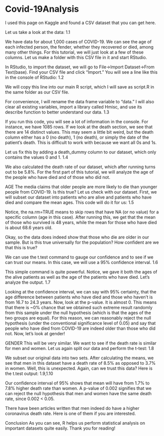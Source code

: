 # Covid-19Analysis



I used this page on Kaggle and found a CSV dataset that you can get here.

Let us take a look at the data:
1.1

We have data for about 1,000 cases of COVID-19. We can see the age of each infected person, the fender, whether they recovered or died, among many other things. For this tutorial, we will just look at a few of these columns. Let us make a folder with this CSV file in it and start RStudio.

In RStudio, to import the dataset, we will go to File->Import Dataset->From Text(base). Find your CSV file and click “Import.” You will see a line like this in the console of RStudio:
1.2

We will copy this line into our main R script, which I will save as script.R in the same folder as our CSV file.

For convenience, I will rename the data frame variable to “data.” I will also clear all existing variables, import a library called Hmisc, and use its describe function to better understand our data.
1.3

If you run this code, you will see a lot of information in the console. For instance, we have 1085 rows. If we look at the death section, we see that there are 14 distinct values. This may seem a little bit weird, but the death column either has a 0 (no death), 1 (no death), or simply the date of the patient’s death. This is difficult to work with because we want all 0s and 1s.

Let us fix this by adding a death_dummy column to our dataset, which only contains the values 0 and 1.
1.4

We also calculated the death rate of our dataset, which after running turns out to be 5.8%. For the first part of this tutorial, we will analyze the age of the people who have died and of those who did not.

AGE
The media claims that older people are more likely to die than younger people from COVID-19. Is this true? Let us check with our dataset. First, we will subset our dataset into patients who are alive and patients who have died and compare the mean ages. This code will do it for us:
1.5


Notice, the na.rm=TRUE means to skip rows that have NA (or no value) for a specific column (age in this case). After running this, we get that the mean of those who survived is 48 years, while the mean for those who have died is about 68.6 years old.

Okay, so the data does indeed show that those who die are older in our sample. But is this true universally for the population? How confident are we that this is true?

We can use the t.test command to gauge our confidence and to see if we can trust our means. In this case, we will use a 95% confidence interval.
1.6

This simple command is quite powerful. Notice, we gave it both the ages of the alive patients as well as the age of the patients who have died. Let’s analyze the output.
1.7

Looking at the confidence interval, we can say with 95% certainty, that the age difference between patients who have died and those who haven’t is from 16.7 to 24.3 years. Now, look at the p-value. It is almost 0. This means that there is ~0% chance that we obtained such extreme result randomly from this sample under the null hypothesis (which is that the ages of the two groups are equal). For this reason, we can reasonably reject the null hypothesis (under the conventional significance level of 0.05) and say that people who have died from COVID-19 are indeed older than those who did not. Now, let’s look at gender!

GENDER
This will be very similar. We want to see if the death rate is similar for men and women. Let us again split our data and perform the t-test:
1.8

We subset our original data into two sets. After calculating the means, we see that men in this dataset have a death rate of 8.5% as opposed to 3.7% in women. Well, this is unexpected. Again, can we trust this data? Here is the t.test output:
1.9,1.10

Our confidence interval of 95% shows that mean will have from 1.7% to 7.8% higher death rate than women. A p-value of 0.002 signifies that we can reject the null hypothesis that men and women have the same death rate, since 0.002 < 0.05.

There have been articles written that men indeed do have a higher coronavirus death rate. Here is one of them if you are interested.

Conclusion
As you can see, R helps us perform statistical analysis on important datasets quite easily. Thank you for reading!